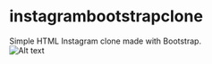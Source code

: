 # instagrambootstrapclone
Simple HTML Instagram clone made with Bootstrap.
<br>
![Alt text](instagramclone.gif)
